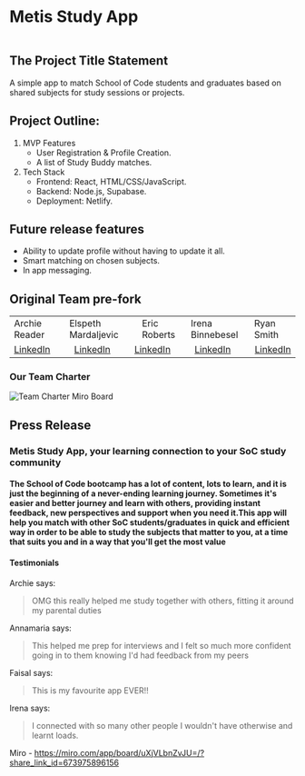 # Metis Study App

<img>

## The Project Title Statement

A simple app to match School of Code students and graduates based on shared subjects for study sessions or projects.

## Project Outline:

1. MVP Features
   - User Registration & Profile Creation.
   - A list of Study Buddy matches.
2. Tech Stack
   - Frontend: React, HTML/CSS/JavaScript.
   - Backend: Node.js, Supabase.
   - Deployment: Netlify.

## Future release features

- Ability to update profile without having to update it all.
- Smart matching on chosen subjects.
- In app messaging.

## Original Team pre-fork

<table>
   <tr style="width: 100%; display: flex; justify-content: space-between;"><td>Archie Reader</td><td>Elspeth Mardaljevic</td><td>Eric Roberts</td><td>Irena Binnebesel</td><td>Ryan Smith</td></tr>
   <tr style="width: 100%; display: flex; justify-content: space-between;"><td><a href="">LinkedIn</a></td><td><a href="">LinkedIn</a></td><td><a href="">LinkedIn</a></td><td><a href="">LinkedIn</a></td><td><a href="">LinkedIn</a></td></tr>
<table>

### Our Team Charter

<img src="./project-documentation/team-charter-v1.png" alt="Team Charter Miro Board">

## Press Release

### Metis Study App, your learning connection to your SoC study community

#### The School of Code bootcamp has a lot of content, lots to learn, and it is just the beginning of a never-ending learning journey. Sometimes it's easier and better journey and learn with others, providing instant feedback, new perspectives and support when you need it.This app will help you match with other SoC students/graduates in quick and efficient way in order to be able to study the subjects that matter to you, at a time that suits you and in a way that you'll get the most value

#### Testimonials

Archie says:

> OMG this really helped me study together with others, fitting it around my parental duties

Annamaria says:

> This helped me prep for interviews and I felt so much more confident going in to them knowing I'd had feedback from my peers

Faisal says:

> This is my favourite app EVER!!

Irena says:

> I connected with so many other people I wouldn't have otherwise and learnt loads.

Miro - https://miro.com/app/board/uXjVLbnZvJU=/?share_link_id=673975896156
